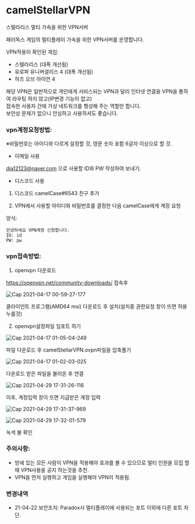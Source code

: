 # camelStellarVPN
스텔라리스 멀티 가속을 위한 VPN서버

패러독스 게임의 멀티플레이 가속을 위한 VPN서버를 운영합니다.

VPN적용이 확인된 게임:
 - 스텔라리스 (대폭 개선됨)
 - 유로파 유니버셜리스 4 (대폭 개선됨)
 - 하츠 오브 아이언 4

해당 VPN은 일반적으로 개인에게 서비스되는 VPN과 달리 인터넷 연결을 VPN을 통하여 라우팅 하지 않고(IP변경 기능이 없고)  
접속한 사용자 간에 가상 네트워크를 형성해 주는 역할만 합니다.  
보안상 문제가 없으니 안심하고 사용하셔도 좋습니다.  



<h3>vpn계정요청방법: </h3>

※비밀번호는 아이디와 다르게 설정할 것, 영문 숫자 포함 6글자 이상으로 할 것.

- 이메일 사용

dja12123@naver.com 으로 사용할 ID와 PW 작성하여 보내기.



- 디스코드 사용

1. 디스코드 camelCase#6543 친구 추가

2. VPN에서 사용할 아이디와 비밀번호를 결정한 다음 camelCase에게 계정 요청

양식:
```
안녕하세요 VPN계정 신청합니다.
ID: id
PW: pw
```

<h3>vpn접속방법:</h3>


1. openvpn 다운로드

https://openvpn.net/community-downloads/
접속후

![Cap 2021-04-17 00-59-27-177](https://user-images.githubusercontent.com/20336315/115051831-34468380-9f18-11eb-8a84-949ad20b7991.png)

클라이언트 프로그램(AMD64 msi) 다운로드 후 설치(설치중 권한요청 창이 뜨면 허용 누를것)


2. openvpn설정파일 임포트 하기

![Cap 2021-04-17 01-05-04-249](https://user-images.githubusercontent.com/20336315/115052579-12013580-9f19-11eb-92f2-8d0e0d59605e.png)

파일 다운로드 후 camelStellarVPN.ovpn파일을 압축풀기

![Cap 2021-04-17 01-02-03-025](https://user-images.githubusercontent.com/20336315/115052542-04e44680-9f19-11eb-9ead-b6c605983bf9.png)

다운로드 받은 파일을 불러온 후 연결

![Cap 2021-04-29 17-31-26-116](https://user-images.githubusercontent.com/20336315/116523242-fdf20680-a910-11eb-9ccb-ae1277c7488b.png)

이후, 계정입력 창이 뜨면 지급받은 계정 입력

![Cap 2021-04-29 17-31-37-969](https://user-images.githubusercontent.com/20336315/116523285-09ddc880-a911-11eb-8903-dec0e83bc784.png)

![Cap 2021-04-29 17-32-01-579](https://user-images.githubusercontent.com/20336315/116523300-0e09e600-a911-11eb-95af-bd03267ae2b6.png)

녹색 불 확인


<h3>주의사항: </h3>

 - 방에 있는 모든 사람이 VPN을 적용해야 효과를 볼 수 있으므로 멀티 인원을 모집 할 때 VPN사용을 공지 하는것을 추천.
 - VPN을 먼저 실행하고 게임을 실행해야 VPN이 적용됨.


<h3>변경내역</h3>

 - 21-04-22 보안조치: Paradox사 멀티플레이에 사용되는 포트 이외에 다른 포트 차단.

